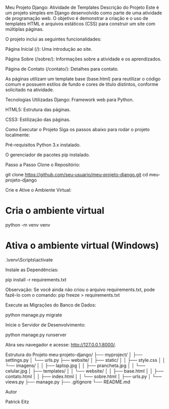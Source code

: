 Meu Projeto Django: Atividade de Templates
Descrição do Projeto
Este é um projeto simples em Django desenvolvido como parte de uma atividade de programação web. O objetivo é demonstrar a criação e o uso de templates HTML e arquivos estáticos (CSS) para construir um site com múltiplas páginas.

O projeto inclui as seguintes funcionalidades:

Página Inicial (/): Uma introdução ao site.

Página Sobre (/sobre/): Informações sobre a atividade e os aprendizados.

Página de Contato (/contato/): Detalhes para contato.

As páginas utilizam um template base (base.html) para reutilizar o código comum e possuem estilos de fundo e cores de título distintos, conforme solicitado na atividade.

Tecnologias Utilizadas
Django: Framework web para Python.

HTML5: Estrutura das páginas.

CSS3: Estilização das páginas.

Como Executar o Projeto
Siga os passos abaixo para rodar o projeto localmente:

Pré-requisitos
Python 3.x instalado.

O gerenciador de pacotes pip instalado.

Passo a Passo
Clone o Repositório:

git clone https://github.com/seu-usuario/meu-projeto-django.git
cd meu-projeto-django

Crie e Ative o Ambiente Virtual:

# Cria o ambiente virtual
python -m venv venv

# Ativa o ambiente virtual (Windows)
.\venv\Scripts\activate

Instale as Dependências:

pip install -r requirements.txt

Observação: Se você ainda não criou o arquivo requirements.txt, pode fazê-lo com o comando: pip freeze > requirements.txt

Execute as Migrações do Banco de Dados:

python manage.py migrate

Inicie o Servidor de Desenvolvimento:

python manage.py runserver

Abra seu navegador e acesse: http://127.0.0.1:8000/.

Estrutura do Projeto
meu-projeto-django/
├── myproject/
│   ├── settings.py
│   └── urls.py
├── website/
│   ├── static/
│   │   ├── style.css
│   │   └── imagens/
│   │       ├── laptop.jpg
│   │       ├── prancheta.jpg
│   │       └── celular.jpg
│   ├── templates/
│   │   └── website/
│   │       ├── base.html
│   │       ├── contato.html
│   │       ├── index.html
│   │       └── sobre.html
│   ├── urls.py
│   └── views.py
├── manage.py
├── .gitignore
└── README.md

Autor

Patrick Eitz
